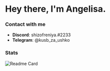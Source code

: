 # Hey there, I'm Angelisa.

### Contact with me
- **Discord**: shizofreniya.#2233
- **Telegram**: @kusb_za_ushko

### Stats
![Readme Card](https://github-readme-stats.vercel.app/api?username=shizofreniya&show_icons=true&theme=radical)
